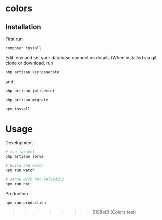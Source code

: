 
# colors

## Installation
First run
```bash
composer install
```

Edit .env and set your database connection details
(When installed via git clone or download, run 
```bash
php artisan key:generate
``` 
and 
```bash
php artisan jwt:secret
```
```bash 
php artisan migrate
```
```bash
npm install
```
# Usage

Development
```bash
# run laravel
php artisan serve

# build and watch
npm run watch

# serve with hot reloading
npm run hot
```
Production
```bash
npm run production
```
>>>>>>> 5198ef8 (Colors test)
